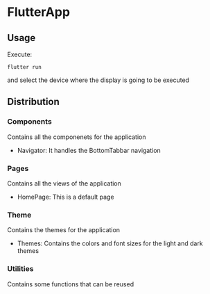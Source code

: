 # FlutterApp

## Usage

Execute:
```
flutter run 
```
and select the device where the display is going to be executed
 
## Distribution

### Components

Contains all the componenets for the application

* Navigator: It handles the BottomTabbar navigation


### Pages

Contains all the views of the application

* HomePage: This is a default page


### Theme

Contains the themes for the application

* Themes: Contains the colors and font sizes for the light and dark themes


### Utilities

Contains some functions that can be reused

